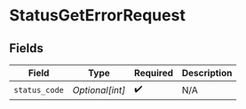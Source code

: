 # StatusGetErrorRequest


## Fields

| Field              | Type               | Required           | Description        |
| ------------------ | ------------------ | ------------------ | ------------------ |
| `status_code`      | *Optional[int]*    | :heavy_check_mark: | N/A                |